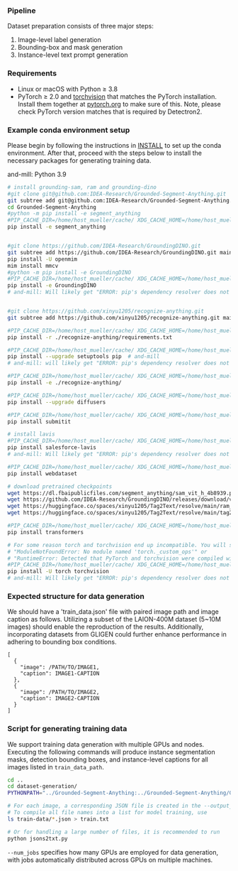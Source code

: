 
### Pipeline
Dataset preparation consists of three major steps:
1. Image-level label generation
2. Bounding-box and mask generation
3. Instance-level text prompt generation

### Requirements
- Linux or macOS with Python ≥ 3.8
- PyTorch ≥ 2.0 and [torchvision](https://github.com/pytorch/vision/) that matches the PyTorch installation.
  Install them together at [pytorch.org](https://pytorch.org) to make sure of this. 
  Note, please check PyTorch version matches that is required by Detectron2.

### Example conda environment setup
Please begin by following the instructions in [INSTALL](https://github.com/frank-xwang/InstanceDiffusion/tree/main?tab=readme-ov-file#installation) to set up the conda environment. After that, proceed with the steps below to install the necessary packages for generating training data.

and-mill: Python 3.9
```bash
# install grounding-sam, ram and grounding-dino
#git clone git@github.com:IDEA-Research/Grounded-Segment-Anything.git
git subtree add git@github.com:IDEA-Research/Grounded-Segment-Anything.git main --prefix Grounded-Segment-Anything --squash  # Have to commit any changes beforehand
cd Grounded-Segment-Anything
#python -m pip install -e segment_anything
#PIP_CACHE_DIR=/home/host_mueller/cache/ XDG_CACHE_HOME=/home/host_mueller/cache/ TMPDIR=/home/host_mueller/tmp/ pip install --cache-dir=/home/host_mueller/cache/ -e segment_anything
pip install -e segment_anything


#git clone https://github.com/IDEA-Research/GroundingDINO.git
git subtree add https://github.com/IDEA-Research/GroundingDINO.git main --prefix GroundingDINO --squash  # Have to commit any changes beforehand
pip install -U openmim
mim install mmcv
#python -m pip install -e GroundingDINO
#PIP_CACHE_DIR=/home/host_mueller/cache/ XDG_CACHE_HOME=/home/host_mueller/cache/ TMPDIR=/home/host_mueller/tmp/ pip install --cache-dir=/home/host_mueller/cache/ -e GroundingDINO
pip install -e GroundingDINO
# and-mill: Will likely get "ERROR: pip's dependency resolver does not currently take into account all the packages that are installed. This behaviour is the source of the following dependency conflicts. scikit-image 0.20.0 requires scipy<1.9.2,>=1.8; python_version <= "3.9", but you have scipy 1.10.0 which is incompatible.".


#git clone https://github.com/xinyu1205/recognize-anything.git
git subtree add https://github.com/xinyu1205/recognize-anything.git main --prefix Grounded-Segment-Anything/recognize-anything --squash  # Have to commit any changes beforehand

#PIP_CACHE_DIR=/home/host_mueller/cache/ XDG_CACHE_HOME=/home/host_mueller/cache/ TMPDIR=/home/host_mueller/tmp/ pip install --cache-dir=/home/host_mueller/cache/ -r ./recognize-anything/requirements.txt
pip install -r ./recognize-anything/requirements.txt

#PIP_CACHE_DIR=/home/host_mueller/cache/ XDG_CACHE_HOME=/home/host_mueller/cache/ TMPDIR=/home/host_mueller/tmp/ pip install --cache-dir=/home/host_mueller/cache/ --upgrade setuptools pip
pip install --upgrade setuptools pip  # and-mill
# and-mill: will likely get "ERROR: pip's dependency resolver does not currently take into account all the packages that are installed. This behaviour is the source of the following dependency conflicts. openxlab 0.0.38 requires setuptools~=60.2.0, but you have setuptools 69.5.1 which is incompatible."

#PIP_CACHE_DIR=/home/host_mueller/cache/ XDG_CACHE_HOME=/home/host_mueller/cache/ TMPDIR=/home/host_mueller/tmp/ pip install --cache-dir=/home/host_mueller/cache/ -e ./recognize-anything/
pip install -e ./recognize-anything/

#PIP_CACHE_DIR=/home/host_mueller/cache/ XDG_CACHE_HOME=/home/host_mueller/cache/ TMPDIR=/home/host_mueller/tmp/ pip install --cache-dir=/home/host_mueller/cache/ --upgrade diffusers
pip install --upgrade diffusers

#PIP_CACHE_DIR=/home/host_mueller/cache/ XDG_CACHE_HOME=/home/host_mueller/cache/ TMPDIR=/home/host_mueller/tmp/ pip install --cache-dir=/home/host_mueller/cache/ submitit
pip install submitit

# install lavis
#PIP_CACHE_DIR=/home/host_mueller/cache/ XDG_CACHE_HOME=/home/host_mueller/cache/ TMPDIR=/home/host_mueller/tmp/ pip install --cache-dir=/home/host_mueller/cache/ salesforce-lavis
pip install salesforce-lavis
# and-mill: Will likely get "ERROR: pip's dependency resolver does not currently take into account all the packages that are installed. This behaviour is the source of the following dependency conflicts. supervision 0.20.0 requires scipy==1.10.0; python_version < "3.9", but you have scipy 1.9.1 which is incompatible."

#PIP_CACHE_DIR=/home/host_mueller/cache/ XDG_CACHE_HOME=/home/host_mueller/cache/ TMPDIR=/home/host_mueller/tmp/ pip install --cache-dir=/home/host_mueller/cache/ webdataset
pip install webdataset

# download pretrained checkpoints
wget https://dl.fbaipublicfiles.com/segment_anything/sam_vit_h_4b8939.pth
wget https://github.com/IDEA-Research/GroundingDINO/releases/download/v0.1.0-alpha/groundingdino_swint_ogc.pth
wget https://huggingface.co/spaces/xinyu1205/Tag2Text/resolve/main/ram_swin_large_14m.pth
wget https://huggingface.co/spaces/xinyu1205/Tag2Text/resolve/main/tag2text_swin_14m.pth

#PIP_CACHE_DIR=/home/host_mueller/cache/ XDG_CACHE_HOME=/home/host_mueller/cache/ TMPDIR=/home/host_mueller/tmp/ pip install --cache-dir=/home/host_mueller/cache/ transformers
pip install transformers

# For some reason torch and torchvision end up incompatible. You will see this when you see this when running dataset-generation script
# "ModuleNotFoundError: No module named 'torch._custom_ops'" or
# "RuntimeError: Detected that PyTorch and torchvision were compiled with different CUDA versions. PyTorch has CUDA Version=11.7 and torchvision has CUDA Version=11.8. Please reinstall the torchvision that matches your PyTorch install."
#PIP_CACHE_DIR=/home/host_mueller/cache/ XDG_CACHE_HOME=/home/host_mueller/cache/ TMPDIR=/home/host_mueller/tmp/ pip install --cache-dir=/home/host_mueller/cache/ -U torch torchvision
pip install -U torch torchvision
# and-mill: Will likely get "ERROR: pip's dependency resolver does not currently take into account all the packages that are installed. This behaviour is the source of the following dependency conflicts. xformers 0.0.22 requires torch==2.0.1, but you have torch 2.3.0 which is incompatible."
```

### Expected structure for data generation
We should have a 'train_data.json' file with paired image path and image caption as follows. 
Utilizing a subset of the LAION-400M dataset (5~10M images) should enable the reproduction of the results. Additionally, incorporating datasets from GLIGEN could further enhance performance in adhering to bounding box conditions.
```
[
  {
    "image": /PATH/TO/IMAGE1,
    "caption": IMAGE1-CAPTION
  },
  {
    "image": /PATH/TO/IMAGE2,
    "caption": IMAGE2-CAPTION
  }
]
```

### Script for generating training data
We support training data generation with multiple GPUs and nodes. Executing the following commands will produce instance segmentation masks, detection bounding boxes, and instance-level captions for all images listed in `train_data_path`.
```bash
cd ..
cd dataset-generation/
PYTHONPATH="../Grounded-Segment-Anything:../Grounded-Segment-Anything/GroundingDINO" python run_with_submitit_generate_caption.py     --timeout 4000     --partition learn     --num_jobs 1     --config ../Grounded-Segment-Anything/GroundingDINO/groundingdino/config/GroundingDINO_SwinT_OGC.py     --ram_checkpoint ../Grounded-Segment-Anything/ram_swin_large_14m.pth     --grounded_checkpoint ../Grounded-Segment-Anything/groundingdino_swint_ogc.pth     --sam_checkpoint ../Grounded-Segment-Anything/sam_vit_h_4b8939.pth     --box_threshold 0.25     --text_threshold 0.2     --iou_threshold 0.5     --device "cuda"     --sam_hq_checkpoint ../Grounded-Segment-Anything/sam_hq_vit_h.pth     --use_sam_hq     --output_dir "/home/host_mueller/mueller/InstanceDiffusion/Grounded-Segment-Anything/sample-data-gen/"     --train_data_path /home/host_datasets/COCO/train2017/ --input_image /home/host_datasets/COCO/train2017/000000061048.jpg    --output_dir "train-data"  # and-mill

# For each image, a corresponding JSON file is created in the --output_dir. 
# To compile all file names into a list for model training, use
ls train-data/*.json > train.txt

# Or for handling a large number of files, it is recommended to run
python jsons2txt.py

```
`--num_jobs` specifies how many GPUs are employed for data generation, with jobs automatically distributed across GPUs on multiple machines.
